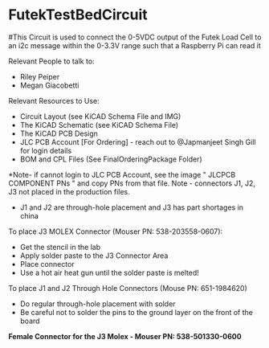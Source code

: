 # FutekTestBedCircuit

#This Circuit is used to connect the 0-5VDC output of the Futek Load Cell to an i2c message within the 0-3.3V range such that a Raspberry Pi can read it

Relevant People to talk to:

- Riley Peiper
- Megan Giacobetti

Relevant Resources to Use:

- Circuit Layout (see KiCAD Schema File and IMG) 
- The KiCAD Schematic (see KiCAD Schema File)
- The KiCAD PCB Design
- JLC PCB Account [For Ordering] - reach out to @Japmanjeet Singh Gill for login details 
- BOM and CPL Files (See FinalOrderingPackage Folder)


*Note- if cannot login to JLC PCB Account, see the image " JLCPCB COMPONENT PNs " and copy PNs from that file. Note - connectors J1, J2, J3 not placed in the production files. 
- J1 and J2 are through-hole placement and J3 has part shortages in china

To place J3 MOLEX Connector (Mouser PN: 538-203558-0607):
- Get the stencil in the lab
- Apply solder paste to the J3 Connector Area
- Place connector
- Use a hot air heat gun until the solder paste is melted!

To place J1 and J2 Through Hole Connectors (Mouse PN: 651-1984620) 
- Do regular through-hole placement with solder
- Be careful not to solder the pins to the ground layer on the front of the board

**Female Connector for the J3 Molex - Mouser PN: 538-501330-0600**
